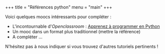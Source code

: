 +++
title = "Références python"
menu = "main"
+++

Voici quelques moocs intéressants pour compléter :

* L'incontournable d'*Openclassroom* : [Apprenez à programmer en Python](https://openclassrooms.com/fr/courses/235344-apprenez-a-programmer-en-python)
* Un mooc dans un format plus traditionnel (mettre la référence)
* A compléter ...


N'hésitez pas à nous indiquer si vous trouvez d'autres tutoriels pertinents !
